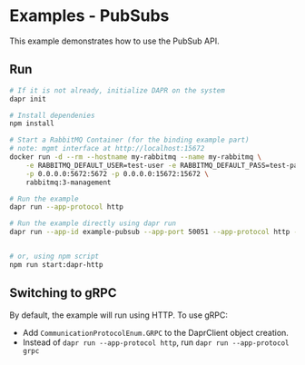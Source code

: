 # Examples - PubSubs

This example demonstrates how to use the PubSub API.

## Run

```bash
# If it is not already, initialize DAPR on the system
dapr init

# Install dependenies
npm install

# Start a RabbitMQ Container (for the binding example part)
# note: mgmt interface at http://localhost:15672 
docker run -d --rm --hostname my-rabbitmq --name my-rabbitmq \
    -e RABBITMQ_DEFAULT_USER=test-user -e RABBITMQ_DEFAULT_PASS=test-password \
    -p 0.0.0.0:5672:5672 -p 0.0.0.0:15672:15672 \
    rabbitmq:3-management

# Run the example
dapr run --app-protocol http

# Run the example directly using dapr run
dapr run --app-id example-pubsub --app-port 50051 --app-protocol http --components-path ./components npm run start


# or, using npm script
npm run start:dapr-http
```

## Switching to gRPC

By default, the example will run using HTTP. To use gRPC:

- Add `CommunicationProtocolEnum.GRPC` to the DaprClient object creation.
- Instead of `dapr run --app-protocol http`, run `dapr run --app-protocol grpc`